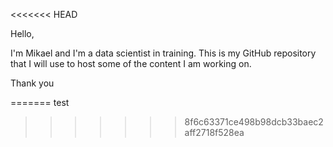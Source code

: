 <<<<<<< HEAD

Hello, 

I'm Mikael and I'm a data scientist in training. This is my GitHub repository that I will use to host some of the content I am working on. 

Thank you 

=======
test
>>>>>>> 8f6c63371ce498b98dcb33baec2aff2718f528ea
